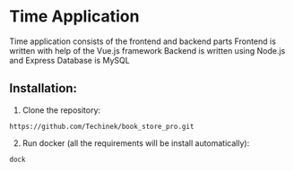 # Time Application

Time application consists of the frontend and backend parts
Frontend is written with help of the Vue.js framework
Backend is written using Node.js and Express
Database is MySQL

## Installation:
1. Clone the repository:
```
https://github.com/Techinek/book_store_pro.git
```
2. Run docker (all the requirements will be install automatically):
```
dock
